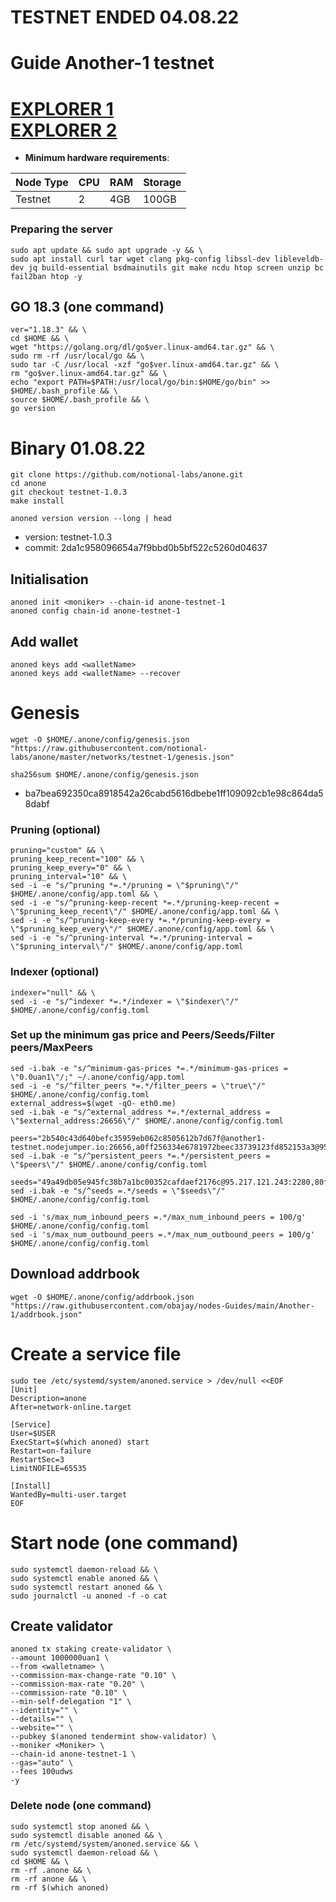 # TESTNET ENDED 04.08.22


# Guide Another-1 testnet

[EXPLORER 1](https://www.skynetexplorers.com/DWS/staking) \
[EXPLORER 2](https://test-anone.zenscan.io/validators.php)
=
- **Minimum hardware requirements**:

| Node Type |CPU | RAM  | Storage  | 
|-----------|----|------|----------|
| Testnet   |   2| 4GB  | 100GB    |
### Preparing the server

    sudo apt update && sudo apt upgrade -y && \
    sudo apt install curl tar wget clang pkg-config libssl-dev libleveldb-dev jq build-essential bsdmainutils git make ncdu htop screen unzip bc fail2ban htop -y

## GO 18.3 (one command)
    ver="1.18.3" && \
    cd $HOME && \
    wget "https://golang.org/dl/go$ver.linux-amd64.tar.gz" && \
    sudo rm -rf /usr/local/go && \
    sudo tar -C /usr/local -xzf "go$ver.linux-amd64.tar.gz" && \
    rm "go$ver.linux-amd64.tar.gz" && \
    echo "export PATH=$PATH:/usr/local/go/bin:$HOME/go/bin" >> $HOME/.bash_profile && \
    source $HOME/.bash_profile && \
    go version

# Binary   01.08.22
```console 
git clone https://github.com/notional-labs/anone.git
cd anone
git checkout testnet-1.0.3
make install
```
`anoned version version --long | head`
+ version: testnet-1.0.3
+ commit: 2da1c958096654a7f9bbd0b5bf522c5260d04637

## Initialisation
```console
anoned init <moniker> --chain-id anone-testnet-1
anoned config chain-id anone-testnet-1
```
## Add wallet
```console
anoned keys add <walletName>
anoned keys add <walletName> --recover
```
# Genesis
```console
wget -O $HOME/.anone/config/genesis.json "https://raw.githubusercontent.com/notional-labs/anone/master/networks/testnet-1/genesis.json"
```

`sha256sum $HOME/.anone/config/genesis.json`
- ba7bea692350ca8918542a26cabd5616dbebe1ff109092cb1e98c864da58dabf

### Pruning (optional)
```
pruning="custom" && \
pruning_keep_recent="100" && \
pruning_keep_every="0" && \
pruning_interval="10" && \
sed -i -e "s/^pruning *=.*/pruning = \"$pruning\"/" $HOME/.anone/config/app.toml && \
sed -i -e "s/^pruning-keep-recent *=.*/pruning-keep-recent = \"$pruning_keep_recent\"/" $HOME/.anone/config/app.toml && \
sed -i -e "s/^pruning-keep-every *=.*/pruning-keep-every = \"$pruning_keep_every\"/" $HOME/.anone/config/app.toml && \
sed -i -e "s/^pruning-interval *=.*/pruning-interval = \"$pruning_interval\"/" $HOME/.anone/config/app.toml
```

### Indexer (optional)
```
indexer="null" && \
sed -i -e "s/^indexer *=.*/indexer = \"$indexer\"/" $HOME/.anone/config/config.toml
```
### Set up the minimum gas price and Peers/Seeds/Filter peers/MaxPeers
```console
sed -i.bak -e "s/^minimum-gas-prices *=.*/minimum-gas-prices = \"0.0uan1\"/;" ~/.anone/config/app.toml
sed -i -e "s/^filter_peers *=.*/filter_peers = \"true\"/" $HOME/.anone/config/config.toml
external_address=$(wget -qO- eth0.me) 
sed -i.bak -e "s/^external_address *=.*/external_address = \"$external_address:26656\"/" $HOME/.anone/config/config.toml

peers="2b540c43d640befc35959eb062c8505612b7d67f@another1-testnet.nodejumper.io:26656,a0ff256334e6781972beec33739123fd852153a3@95.217.121.243:2280,35c14ef98034511e716504c6b7aa9d9ed416a75f@62.141.41.220:26656,4d2099cb772f639e7e2936f9f9f2a9a85ab35e62@173.249.7.49:26656,82ba6b00244af1b1fee3dc415d398188de40217b@75.119.135.167:26656,75e21f3f515294caadaed054297b591e7aff1ff0@173.212.223.37:26656,6abd85339523371ceb44ecc45c17b24836e4a13d@209.126.7.201:26656,c52aa7de58b29d93b17d09a373e6adb2eb29f5f1@144.126.138.48:26656,7130dc7f837215eba6429c752b606f2165f72463@207.244.246.217:26656,a6090021754819f1e055be8ff814c1fdb3ab5e51@144.126.140.91:26656,1fcf5a1cbdec73092ef3bfe3944fbfc6d240c6d6@185.230.138.141:26656,c760ef73579bc95fd15367f81a015113bd79e675@65.21.129.95:26656,b3e85b210dce19c7d5682a836ec7287a96a9d4c0@159.223.34.123:26656,05a4c982b3bc5a4dff9508c0b0d9d401357018f6@144.126.137.231:26656,74c334436da9e0e6d17ac083653601649aad4498@185.209.229.135:26656,5c2b1c4deb14501871c773e8c6c41bbcfe853471@207.244.243.245:26656,05c242cf520fc35b1ddc3536d55e6ce25cdc4117@161.97.126.98:26656,5bd7cef7ff9b50847532f311e17aa74e7e45a56d@135.181.214.164:26656,0d83b9159805de0aa0a3a0c213362de565dad64e@95.217.198.243:26656,300507b829a8befac579dd0c7357851a188ab973@144.126.138.115:26656,229b31707536e32447a94edf63f9e0c999e31097@95.111.239.233:26656"
sed -i.bak -e "s/^persistent_peers *=.*/persistent_peers = \"$peers\"/" $HOME/.anone/config/config.toml

seeds="49a49db05e945fc38b7a1bc00352cafdaef2176c@95.217.121.243:2280,80f0ef5d7c432d2bae99dc8437a9c3db464890cd@65.108.128.139:2280,3afac655e3be5c5fc4a64ec5197346ffb5a855c1@49.12.213.105:2280"
sed -i.bak -e "s/^seeds =.*/seeds = \"$seeds\"/" $HOME/.anone/config/config.toml

sed -i 's/max_num_inbound_peers =.*/max_num_inbound_peers = 100/g' $HOME/.anone/config/config.toml
sed -i 's/max_num_outbound_peers =.*/max_num_outbound_peers = 100/g' $HOME/.anone/config/config.toml
```

## Download addrbook
```console
wget -O $HOME/.anone/config/addrbook.json "https://raw.githubusercontent.com/obajay/nodes-Guides/main/Another-1/addrbook.json"
```

# Create a service file
```console
sudo tee /etc/systemd/system/anoned.service > /dev/null <<EOF
[Unit]
Description=anone
After=network-online.target

[Service]
User=$USER
ExecStart=$(which anoned) start
Restart=on-failure
RestartSec=3
LimitNOFILE=65535

[Install]
WantedBy=multi-user.target
EOF
```

# Start node (one command)
```console
sudo systemctl daemon-reload && \
sudo systemctl enable anoned && \
sudo systemctl restart anoned && \
sudo journalctl -u anoned -f -o cat
```

## Create validator
```
anoned tx staking create-validator \
--amount 1000000uan1 \
--from <walletname> \
--commission-max-change-rate "0.10" \
--commission-max-rate "0.20" \
--commission-rate "0.10" \
--min-self-delegation "1" \
--identity="" \
--details="" \
--website="" \
--pubkey $(anoned tendermint show-validator) \
--moniker <Moniker> \
--chain-id anone-testnet-1 \
--gas="auto" \
--fees 100udws
-y
```

### Delete node (one command)
```
sudo systemctl stop anoned && \
sudo systemctl disable anoned && \
rm /etc/systemd/system/anoned.service && \
sudo systemctl daemon-reload && \
cd $HOME && \
rm -rf .anone && \
rm -rf anone && \
rm -rf $(which anoned)
```
